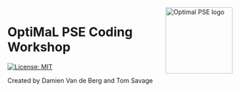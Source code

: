<a href="https://www.imperial.ac.uk/optimisation-and-machine-learning-for-process-engineering/about-us/">
<img src="https://avatars.githubusercontent.com/u/81195336?s=200&v=4" alt="Optimal PSE logo" title="OptimalPSE" align="right" height="150" />
</a>

# OptiMaL PSE Coding Workshop
[![License: MIT](https://img.shields.io/badge/License-MIT-yellow.svg)](https://opensource.org/licenses/MIT) 

Created by Damien Van de Berg and Tom Savage 